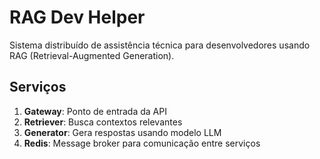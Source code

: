 # RAG Dev Helper

Sistema distribuído de assistência técnica para desenvolvedores usando RAG (Retrieval-Augmented Generation).

## Serviços

1. **Gateway**: Ponto de entrada da API
2. **Retriever**: Busca contextos relevantes
3. **Generator**: Gera respostas usando modelo LLM
4. **Redis**: Message broker para comunicação entre serviços


